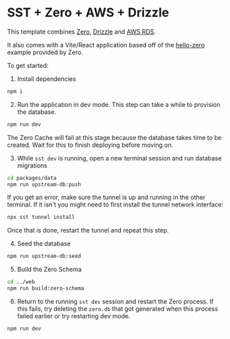 # SST + Zero + AWS + Drizzle

This template combines [Zero](https://zero.rocicorp.dev/), [Drizzle](https://orm.drizzle.team/) and [AWS RDS](https://aws.amazon.com/rds/).

It also comes with a Vite/React application based off of the [hello-zero](https://github.com/rocicorp/hello-zero) example provided by Zero.

To get started:

1. Install dependencies

```bash
npm i
```

2. Run the application in dev mode. This step can take a while to provision the database.

```bash
npm run dev
```

The Zero Cache will fail at this stage because the database takes time to be created. Wait for this to finish deploying before moving on.

3. While `sst dev` is running, open a new terminal session and run database migrations

```bash
cd packages/data
npm run upstream-db:push
```

If you get an error, make sure the tunnel is up and running in the other terminal. If it isn't you might need to first install the tunnel network interface:

```bash
npx sst tunnel install
```

Once that is done, restart the tunnel and repeat this step.

4. Seed the database

```bash
npm run upstream-db:seed
```

5. Build the Zero Schema

```bash
cd ../web
npm run build:zero-schema
```

6. Return to the running `sst dev` session and restart the Zero process. If this fails, try deleting the `zero.db` that got generated when this process failed earlier or try restarting dev mode.

```bash
npm run dev
```
